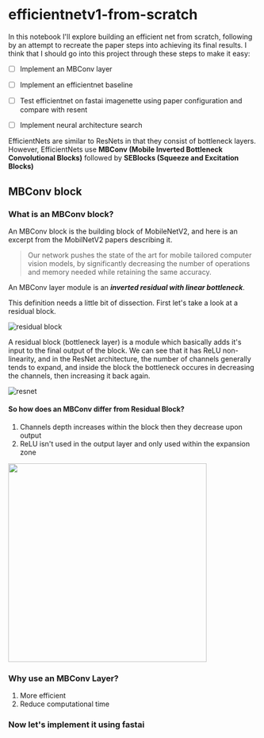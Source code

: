 # efficientnetv1-from-scratch

In this notebook I'll explore building an efficient net from scratch, following by an attempt to recreate the paper steps into achieving its final results.
I think that I should go into this project through these steps to make it easy:

- [ ]  Implement an MBConv layer
- [ ]  Implement an efficientnet baseline
- [ ]  Test efficientnet on fastai imagenette using paper configuration and compare with resent
- [ ]  Implement neural architecture search 


EfficientNets are similar to ResNets in that they consist of bottleneck layers. However, EfficientNets use <strong>MBConv (Mobile Inverted Bottleneck Convolutional Blocks)</strong> followed by <strong>SEBlocks (Squeeze and Excitation Blocks)</strong>

## MBConv block
### What is an MBConv block?

An MBConv block is the building block of MobileNetV2, and here is an excerpt from the MobilNetV2 papers describing it.

> Our network pushes the state
of the art for mobile tailored computer vision models,
by significantly decreasing the number of operations and
memory needed while retaining the same accuracy.

An MBConv layer module is an <strong><em>inverted residual with linear bottleneck</em></strong>.

This definition needs a little bit of dissection. First let's take a look at a residual block.

![residual block](https://miro.medium.com/max/1140/1*D0F3UitQ2l5Q0Ak-tjEdJg.png)

A residual block (bottleneck layer) is a module which basically adds it's input to the final output of the block. We can see that it has ReLU non-linearity, and in the ResNet architecture, the number of channels generally tends to expand, and inside the block the bottleneck occures in decreasing the channels, then increasing it back again.

![resnet](https://www.researchgate.net/publication/336642248/figure/fig1/AS:839151377203201@1577080687133/Original-ResNet-18-Architecture.png)

#### So how does an MBConv differ from Residual Block?

1. Channels depth increases within the block then they decrease upon output 
2. ReLU isn't used in the output layer and only used within the expansion zone

<img src="https://production-media.paperswithcode.com/methods/Screen_Shot_2020-06-06_at_10.08.25_PM.png" width="400" align="center" />

### Why use an MBConv Layer?

1. More efficient
2. Reduce computational time

### Now let's implement it using fastai
